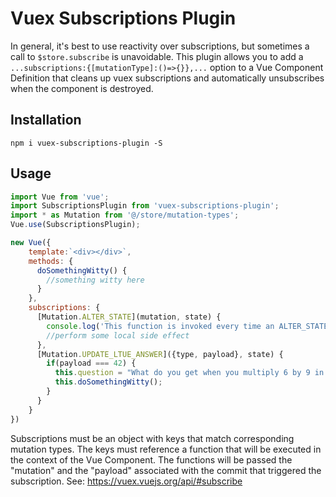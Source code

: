# Vuex Subscriptions Plugin
In general, it's best to use reactivity over subscriptions, but sometimes a call to `$store.subscribe` is unavoidable. This plugin allows you to add a `...subscriptions:{[mutationType]:()=>{}},...` option to a Vue Component Definition that cleans up vuex subscriptions and automatically unsubscribes when the component is destroyed.

## Installation
`npm i vuex-subscriptions-plugin -S`

## Usage
```js
import Vue from 'vue';
import SubscriptionsPlugin from 'vuex-subscriptions-plugin';
import * as Mutation from '@/store/mutation-types';
Vue.use(SubscriptionsPlugin);

new Vue({
    template:`<div></div>`,
    methods: {
      doSomethingWitty() {
        //something witty here
      }
    },
    subscriptions: {
      [Mutation.ALTER_STATE](mutation, state) {
        console.log('This function is invoked every time an ALTER_STATE commit is fired');
        //perform some local side effect
      },
      [Mutation.UPDATE_LTUE_ANSWER]({type, payload}, state) {
        if(payload === 42) {
          this.question = "What do you get when you multiply 6 by 9 in base 13?"
          this.doSomethingWitty();
        }
      }
    }
})

```

Subscriptions must be an object with keys that match corresponding mutation types. The keys must reference a function that will be executed in the context of the Vue Component. The functions will be passed the "mutation" and the "payload" associated with the commit that triggered the subscription. See: https://vuex.vuejs.org/api/#subscribe
